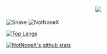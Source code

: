 <h1 align="center">
  <a href="https://github.com/NotNoneX">
    <img src="https://readme-typing-svg.herokuapp.com?color=666999&lines=我们的目标,是大海星辰!">
  </a>
</h1>

![Snake](https://gh.api.99988866.xyz/https://raw.githubusercontent.com/NotNoneX/NotNoneX/master/assets/github-contribution-grid-snake.svg)
![NotNoneX](https://metrics.lecoq.io/NotNoneX?template=classic&base=header%2C%20activity%2C%20community%2C%20repositories%2C%20metadata&base.indepth=false&base.hireable=false&base.skip=false&config.timezone=Asia%2FShanghai)

[![Top Langs](https://github-readme-stats.vercel.app/api/top-langs/?username=NotNoneX&layout=compact)](https://github.com/NotNoneX)

[![NotNoneX's github stats](https://github-readme-stats.vercel.app/api?username=NotNoneX)](https://github.com/NotNoneX)
